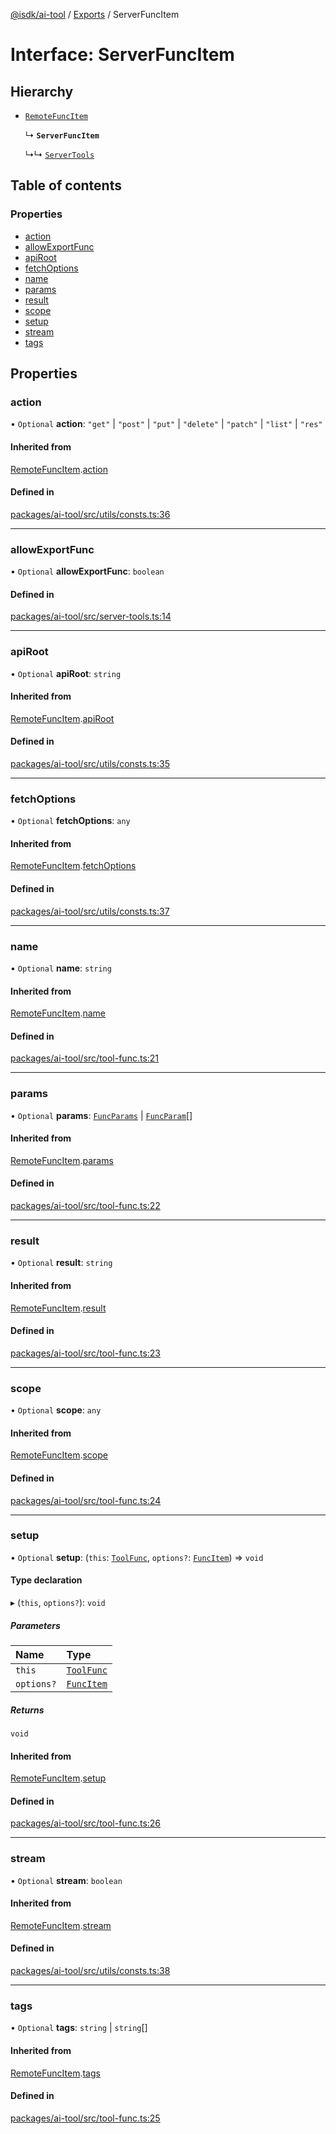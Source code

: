 [@isdk/ai-tool](../README.md) / [Exports](../modules.md) / ServerFuncItem

# Interface: ServerFuncItem

## Hierarchy

- [`RemoteFuncItem`](RemoteFuncItem.md)

  ↳ **`ServerFuncItem`**

  ↳↳ [`ServerTools`](../classes/ServerTools.md)

## Table of contents

### Properties

- [action](ServerFuncItem.md#action)
- [allowExportFunc](ServerFuncItem.md#allowexportfunc)
- [apiRoot](ServerFuncItem.md#apiroot)
- [fetchOptions](ServerFuncItem.md#fetchoptions)
- [name](ServerFuncItem.md#name)
- [params](ServerFuncItem.md#params)
- [result](ServerFuncItem.md#result)
- [scope](ServerFuncItem.md#scope)
- [setup](ServerFuncItem.md#setup)
- [stream](ServerFuncItem.md#stream)
- [tags](ServerFuncItem.md#tags)

## Properties

### action

• `Optional` **action**: ``"get"`` \| ``"post"`` \| ``"put"`` \| ``"delete"`` \| ``"patch"`` \| ``"list"`` \| ``"res"``

#### Inherited from

[RemoteFuncItem](RemoteFuncItem.md).[action](RemoteFuncItem.md#action)

#### Defined in

[packages/ai-tool/src/utils/consts.ts:36](https://github.com/isdk/ai-tool.js/blob/0f8a4d4a5fd2f372072a81ed0b281e2d8d5796f1/src/utils/consts.ts#L36)

___

### allowExportFunc

• `Optional` **allowExportFunc**: `boolean`

#### Defined in

[packages/ai-tool/src/server-tools.ts:14](https://github.com/isdk/ai-tool.js/blob/0f8a4d4a5fd2f372072a81ed0b281e2d8d5796f1/src/server-tools.ts#L14)

___

### apiRoot

• `Optional` **apiRoot**: `string`

#### Inherited from

[RemoteFuncItem](RemoteFuncItem.md).[apiRoot](RemoteFuncItem.md#apiroot)

#### Defined in

[packages/ai-tool/src/utils/consts.ts:35](https://github.com/isdk/ai-tool.js/blob/0f8a4d4a5fd2f372072a81ed0b281e2d8d5796f1/src/utils/consts.ts#L35)

___

### fetchOptions

• `Optional` **fetchOptions**: `any`

#### Inherited from

[RemoteFuncItem](RemoteFuncItem.md).[fetchOptions](RemoteFuncItem.md#fetchoptions)

#### Defined in

[packages/ai-tool/src/utils/consts.ts:37](https://github.com/isdk/ai-tool.js/blob/0f8a4d4a5fd2f372072a81ed0b281e2d8d5796f1/src/utils/consts.ts#L37)

___

### name

• `Optional` **name**: `string`

#### Inherited from

[RemoteFuncItem](RemoteFuncItem.md).[name](RemoteFuncItem.md#name)

#### Defined in

[packages/ai-tool/src/tool-func.ts:21](https://github.com/isdk/ai-tool.js/blob/0f8a4d4a5fd2f372072a81ed0b281e2d8d5796f1/src/tool-func.ts#L21)

___

### params

• `Optional` **params**: [`FuncParams`](FuncParams.md) \| [`FuncParam`](FuncParam.md)[]

#### Inherited from

[RemoteFuncItem](RemoteFuncItem.md).[params](RemoteFuncItem.md#params)

#### Defined in

[packages/ai-tool/src/tool-func.ts:22](https://github.com/isdk/ai-tool.js/blob/0f8a4d4a5fd2f372072a81ed0b281e2d8d5796f1/src/tool-func.ts#L22)

___

### result

• `Optional` **result**: `string`

#### Inherited from

[RemoteFuncItem](RemoteFuncItem.md).[result](RemoteFuncItem.md#result)

#### Defined in

[packages/ai-tool/src/tool-func.ts:23](https://github.com/isdk/ai-tool.js/blob/0f8a4d4a5fd2f372072a81ed0b281e2d8d5796f1/src/tool-func.ts#L23)

___

### scope

• `Optional` **scope**: `any`

#### Inherited from

[RemoteFuncItem](RemoteFuncItem.md).[scope](RemoteFuncItem.md#scope)

#### Defined in

[packages/ai-tool/src/tool-func.ts:24](https://github.com/isdk/ai-tool.js/blob/0f8a4d4a5fd2f372072a81ed0b281e2d8d5796f1/src/tool-func.ts#L24)

___

### setup

• `Optional` **setup**: (`this`: [`ToolFunc`](../classes/ToolFunc.md), `options?`: [`FuncItem`](FuncItem.md)) => `void`

#### Type declaration

▸ (`this`, `options?`): `void`

##### Parameters

| Name | Type |
| :------ | :------ |
| `this` | [`ToolFunc`](../classes/ToolFunc.md) |
| `options?` | [`FuncItem`](FuncItem.md) |

##### Returns

`void`

#### Inherited from

[RemoteFuncItem](RemoteFuncItem.md).[setup](RemoteFuncItem.md#setup)

#### Defined in

[packages/ai-tool/src/tool-func.ts:26](https://github.com/isdk/ai-tool.js/blob/0f8a4d4a5fd2f372072a81ed0b281e2d8d5796f1/src/tool-func.ts#L26)

___

### stream

• `Optional` **stream**: `boolean`

#### Inherited from

[RemoteFuncItem](RemoteFuncItem.md).[stream](RemoteFuncItem.md#stream)

#### Defined in

[packages/ai-tool/src/utils/consts.ts:38](https://github.com/isdk/ai-tool.js/blob/0f8a4d4a5fd2f372072a81ed0b281e2d8d5796f1/src/utils/consts.ts#L38)

___

### tags

• `Optional` **tags**: `string` \| `string`[]

#### Inherited from

[RemoteFuncItem](RemoteFuncItem.md).[tags](RemoteFuncItem.md#tags)

#### Defined in

[packages/ai-tool/src/tool-func.ts:25](https://github.com/isdk/ai-tool.js/blob/0f8a4d4a5fd2f372072a81ed0b281e2d8d5796f1/src/tool-func.ts#L25)
